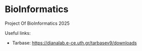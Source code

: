 # BioInformatics
Project Of BioInformatics 2025

Useful links:
- Tarbase: https://dianalab.e-ce.uth.gr/tarbasev9/downloads
